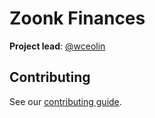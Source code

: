 # Zoonk Finances

**Project lead**: [@wceolin](https://github.com/wceolin)

## Contributing

See our [contributing guide](https://github.com/zoonk/handbook/blob/main/CONTRIBUTING.md).
